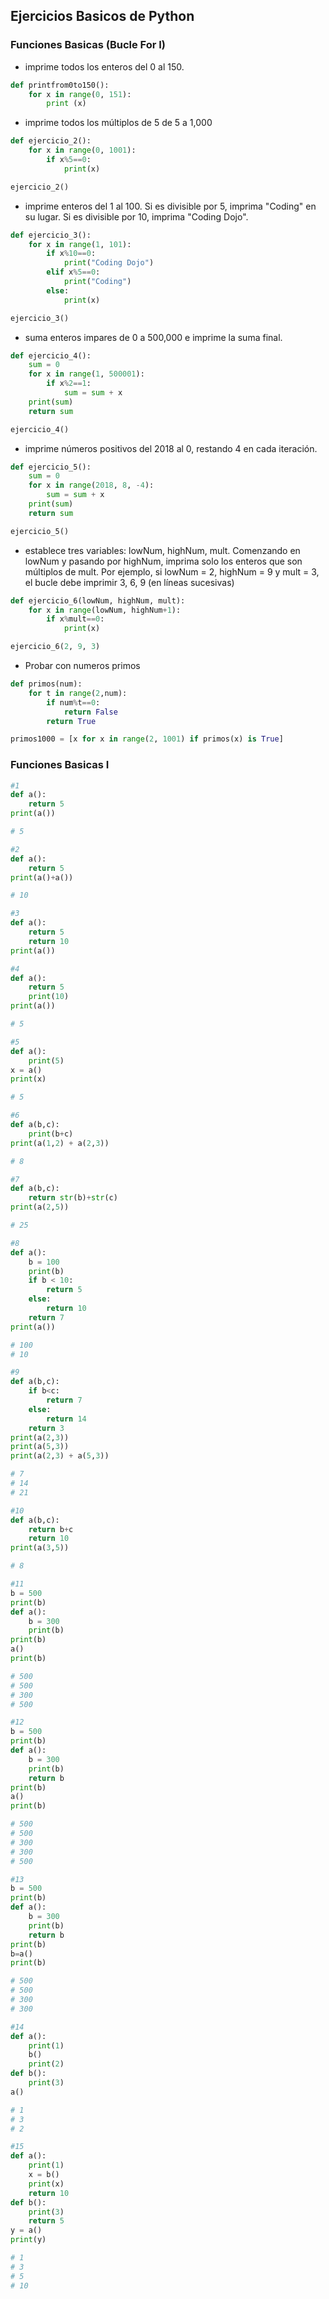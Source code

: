 ## Ejercicios Basicos de Python 

### Funciones Basicas (Bucle For I)

* imprime todos los enteros del 0 al 150.
```py
def printfrom0to150():
    for x in range(0, 151):
        print (x)
```

*  imprime todos los múltiplos de 5 de 5 a 1,000
```py
def ejercicio_2():
    for x in range(0, 1001):
        if x%5==0:
            print(x)

ejercicio_2()
```

* imprime enteros del 1 al 100. Si es divisible por 5, imprima "Coding" en su lugar. Si es divisible por 10, imprima "Coding Dojo".
```py
def ejercicio_3():
    for x in range(1, 101):
        if x%10==0:
            print("Coding Dojo")
        elif x%5==0:
            print("Coding")
        else:
            print(x)

ejercicio_3()
```

* suma enteros impares de 0 a 500,000 e imprime la suma final.
```py
def ejercicio_4():
    sum = 0
    for x in range(1, 500001):
        if x%2==1:
            sum = sum + x
    print(sum)
    return sum

ejercicio_4()
```

* imprime números positivos del 2018 al 0, restando 4 en cada iteración.
```py
def ejercicio_5():
    sum = 0
    for x in range(2018, 8, -4):
        sum = sum + x
    print(sum)
    return sum

ejercicio_5()
```

* establece tres variables: lowNum, highNum, mult. Comenzando en lowNum y pasando por highNum, imprima solo los enteros que son múltiplos de mult. Por ejemplo, si lowNum = 2, highNum = 9 y mult = 3, el bucle debe imprimir 3, 6, 9 (en líneas sucesivas)
```py
def ejercicio_6(lowNum, highNum, mult):
    for x in range(lowNum, highNum+1):
        if x%mult==0:
            print(x)

ejercicio_6(2, 9, 3)
```

* Probar con numeros primos
```py
def primos(num):
    for t in range(2,num):
        if num%t==0:
            return False
        return True

primos1000 = [x for x in range(2, 1001) if primos(x) is True]
```

### Funciones Basicas I

```py
#1
def a():
    return 5
print(a())

# 5
```

```py
#2
def a():
    return 5
print(a()+a())

# 10
```

```py
#3
def a():
    return 5
    return 10
print(a())
```

```py
#4
def a():
    return 5
    print(10)
print(a())

# 5
```

```py
#5
def a():
    print(5)
x = a()
print(x)

# 5
```

```py
#6
def a(b,c):
    print(b+c)
print(a(1,2) + a(2,3))

# 8
```

```py
#7
def a(b,c):
    return str(b)+str(c)
print(a(2,5))

# 25
```

```py
#8
def a():
    b = 100
    print(b)
    if b < 10:
        return 5
    else:
        return 10
    return 7
print(a())

# 100
# 10
```

```py
#9
def a(b,c):
    if b<c:
        return 7
    else:
        return 14
    return 3
print(a(2,3))
print(a(5,3))
print(a(2,3) + a(5,3))

# 7
# 14
# 21
```

```py
#10
def a(b,c):
    return b+c
    return 10
print(a(3,5))

# 8
```

```py
#11
b = 500
print(b)
def a():
    b = 300
    print(b)
print(b)
a()
print(b)

# 500
# 500
# 300
# 500
```

```py
#12
b = 500
print(b)
def a():
    b = 300
    print(b)
    return b
print(b)
a()
print(b)

# 500
# 500
# 300
# 300
# 500
```

```py
#13
b = 500
print(b)
def a():
    b = 300
    print(b)
    return b
print(b)
b=a()
print(b)

# 500
# 500
# 300
# 300
```

```py
#14
def a():
    print(1)
    b()
    print(2)
def b():
    print(3)
a()

# 1
# 3
# 2
```

```py
#15
def a():
    print(1)
    x = b()
    print(x)
    return 10
def b():
    print(3)
    return 5
y = a()
print(y)

# 1
# 3
# 5
# 10
```

